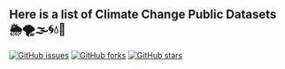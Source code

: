 ## Here is a list of Climate Change Public Datasets  🌦🌪🌫🌀💧🌊
[![GitHub issues](https://img.shields.io/github/issues/OpenFloodAI/Climate-Change-Datasets)](OpenFloodAI/Climate-Change-Datasets/issues) 
[![GitHub forks](https://img.shields.io/github/forks/OpenFloodAI/Climate-Change-Datasets)](https://github.com/OpenFloodAI/OpenFloodAI/network/members) 
[![GitHub stars](https://img.shields.io/github/stars/OpenFloodAI/Climate-Change-Datasets)](https://github.com/OpenFloodAI/Climate-Change-Datasets/stargazers)


